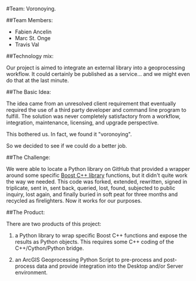 #Team: Voronoying.


##Team Members:

   * Fabien Ancelin
   * Marc St. Onge
   * Travis Val   
   
   
##Technology mix:

Our project is aimed to integrate an external library into a geoprocessing workflow. It could certainly be published as a service... and we might even do that at the last minute.
   
   
##The Basic Idea:

The idea came from an unresolved client requirement that eventually required the use of a third party developer and command line program to fulfill. The solution was never completely satisfactory from a workflow, integration, maintenance, licensing, and upgrade perspective.
   
This bothered us. In fact, we found it "voronoying".
   
So we decided to see if we could do a better job.
   
   
##The Challenge:

We were able to locate a Python library on GitHub that provided a wrapper around some specific [Boost C++ library](http://www.boost.org/) functions, but it didn't quite work the way we needed. This code was forked, extended, rewritten, signed in triplicate, sent in, sent back, queried, lost, found, subjected to public inquiry, lost again, and finally buried in soft peat for three months and recycled as firelighters. Now it works for our purposes.
   

##The Product:

There are two products of this project:

1. a Python library to wrap specific Boost C++ functions and expose the results as Python objects. This requires some C++ coding of the C++/Cython/Python bridge.
       
2. an ArcGIS Geoprocessing Python Script to pre-process and post-process data and provide integration into the Desktop and/or Server environment.